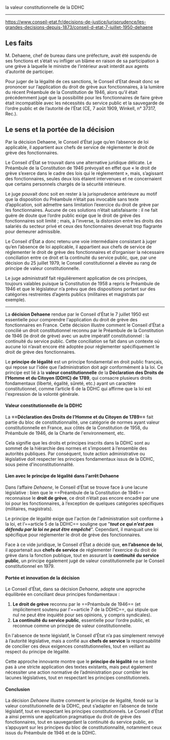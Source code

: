 la valeur constitutionnelle de la DDHC

---

https://www.conseil-etat.fr/decisions-de-justice/jurisprudence/les-grandes-decisions-depuis-1873/conseil-d-etat-7-juillet-1950-dehaene

## Les faits

M. Dehaene, chef de bureau dans une préfecture, avait été suspendu de ses fonctions et s’était vu infliger un blâme en raison de sa participation à une grève à laquelle le ministre de l’intérieur avait interdit aux agents d’autorité de participer.

Pour juger de la légalité de ces sanctions, le Conseil d’Etat devait donc se prononcer sur l’application du droit de grève aux fonctionnaires, à la lumière du récent Préambule de la Constitution de 1946, alors qu’il était précédemment jugé que la possibilité pour les fonctionnaires de faire grève était incompatible avec les nécessités du service public et la sauvegarde de l’ordre public et de l’autorité de l’État (CE, 7 août 1909, Winkell, n° 37317, Rec.).

## Le sens et la portée de la décision

Par la décision Dehaene, le Conseil d’État juge qu’en l’absence de loi applicable, il appartient aux chefs de service de réglementer le droit de grève des fonctionnaires.

Le Conseil d’État se trouvait dans une alternative juridique délicate. Le Préambule de la Constitution de 1946 prévoyait en effet que « le droit de grève s’exerce dans le cadre des lois qui le réglementent », mais, s’agissant des fonctionnaires, seules deux lois étaient intervenues et ne concernaient que certains personnels chargés de la sécurité intérieure.

Le juge pouvait donc soit en rester à la jurisprudence antérieure au motif que la disposition du Préambule n’était pas invocable sans texte d’application, soit admettre sans limitation l’exercice du droit de grève par les fonctionnaires. Aucune de ces solutions n’était satisfaisante : il ne fait guère de doute que l’ordre public exige que le droit de grève des fonctionnaires soit limité ; mais, à l’inverse, la distorsion entre les droits des salariés du secteur privé et ceux des fonctionnaires devenait trop flagrante pour demeurer admissible.

Le Conseil d’État a donc retenu une voie intermédiaire consistant à juger qu’en l’absence de loi applicable, il appartient aux chefs de service de réglementer le droit de grève des fonctionnaires et d’organiser la nécessaire conciliation entre ce droit et la continuité du service public, que, par une décision du 25 juillet 1979, le Conseil constitutionnel a élevée au rang de principe de valeur constitutionnelle.

Le juge administratif fait régulièrement application de ces principes, toujours valables puisque la Constitution de 1958 a repris le Préambule de 1946 et que le législateur n’a prévu que des dispositions portant sur des catégories restreintes d’agents publics (militaires et magistrats par exemple).

---

La **décision Dehaene** rendue par le Conseil d’État le 7 juillet 1950 est essentielle pour comprendre l'application du droit de grève des fonctionnaires en France. Cette décision illustre comment le Conseil d’État a concilié un droit constitutionnel reconnu par le Préambule de la Constitution de 1946 (le droit de grève) avec un autre impératif constitutionnel : la continuité du service public. Cette conciliation se fait dans un contexte où aucune loi n’avait encore été adoptée pour réglementer spécifiquement le droit de grève des fonctionnaires.

Le **principe de légalité** est un principe fondamental en droit public français, qui repose sur l'idée que l’administration doit agir conformément à la loi. Ce principe est lié à la **valeur constitutionnelle** de la **Déclaration des Droits de l’Homme et du Citoyen (DDHC) de 1789**, qui consacre plusieurs droits fondamentaux (liberté, égalité, sûreté, etc.) ayant un caractère constitutionnel, comme l’article 6 de la DDHC qui affirme que la loi est l'expression de la volonté générale.

#### Valeur constitutionnelle de la DDHC

La **==Déclaration des Droits de l’Homme et du Citoyen de 1789==** fait partie du bloc de constitutionnalité, une catégorie de normes ayant valeur constitutionnelle en France, aux côtés de la Constitution de 1958, du Préambule de 1946, de la Charte de l'environnement, etc. 

Cela signifie que les droits et principes inscrits dans la DDHC sont au sommet de la hiérarchie des normes et s’imposent à l’ensemble des autorités publiques. Par conséquent, toute action administrative ou législative doit respecter les principes fondamentaux issus de la DDHC, sous peine d'inconstitutionnalité.

#### Lien avec le principe de légalité dans l'arrêt Dehaene

Dans l’affaire _Dehaene_, le Conseil d’État se trouve face à une lacune législative : bien que le ==Préambule de la Constitution de 1946== reconnaisse le **droit de grève**, ce droit n’était pas encore encadré par une loi pour les fonctionnaires, à l’exception de quelques catégories spécifiques (militaires, magistrats). 

Le principe de légalité exige que l'action de l'administration soit conforme à la loi, et l’==article 5 de la DDHC== souligne que "***tout ce qui n’est pas défendu par la loi ne peut être empêché***". Cependant, il manquait une loi spécifique pour réglementer le droit de grève des fonctionnaires.

Face à ce vide juridique, le Conseil d’État a décidé que, **en l’absence de loi**, il appartenait aux **chefs de service** de réglementer l'exercice du droit de grève dans la fonction publique, tout en assurant la **continuité du service public**, un principe également jugé de valeur constitutionnelle par le Conseil constitutionnel en 1979.

#### Portée et innovation de la décision

Le Conseil d’État, dans sa décision _Dehaene_, adopte une approche équilibrée en conciliant deux principes fondamentaux :

1. **Le droit de grève** reconnu par le ==Préambule de 1946== (et implicitement soutenu par l'==article 7 de la DDHC==, qui stipule que nul ne peut être inquiété pour ses opinions, y compris syndicales).
2. **La continuité du service public**, essentielle pour l’ordre public, et reconnue comme un principe de valeur constitutionnelle.

En l'absence de texte législatif, le Conseil d’État n’a pas simplement renvoyé à l’autorité législative, mais a confié aux **chefs de service** la responsabilité de concilier ces deux exigences constitutionnelles, tout en veillant au respect du principe de légalité.

Cette approche innovante montre que le **principe de légalité** ne se limite pas à une stricte application des textes existants, mais peut également nécessiter une action normative de l’administration pour combler les lacunes législatives, tout en respectant les principes constitutionnels.

#### Conclusion

La décision _Dehaene_ illustre comment le principe de légalité, fondé sur la valeur constitutionnelle de la DDHC, peut s’adapter en l’absence de texte législatif, tout en respectant les principes constitutionnels. Le Conseil d’État a ainsi permis une application pragmatique du droit de grève des fonctionnaires, tout en sauvegardant la continuité du service public, en s’appuyant sur les principes du bloc de constitutionnalité, notamment ceux issus du Préambule de 1946 et de la DDHC.